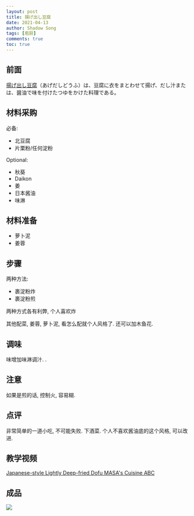 ```yaml
---
layout: post
title: 揚げ出し豆腐
date: 2021-04-13
author: Shadow Song
tags: [庖厨]
comments: true
toc: true
---
```


## 前面

[揚げ出し豆腐](https://ja.wikipedia.org/wiki/%E6%8F%9A%E3%81%92%E5%87%BA%E3%81%97%E8%B1%86%E8%85%90)（あげだしどうふ）は、豆腐に衣をまとわせて揚げ、だし汁または、醤油で味を付けたつゆをかけた料理である。

## 材料采购

必备: 

- 北豆腐
- 片栗粉/任何淀粉

Optional: 

- 秋葵
- Daikon
- 姜
- 日本酱油
- 味淋

## 材料准备

- 萝卜泥
- 姜蓉

## 步骤

两种方法: 

- 裹淀粉炸
- 裹淀粉煎

两种方式各有利弊, 个人喜欢炸

其他配菜, 姜蓉, 萝卜泥, 看怎么配就个人风格了. 还可以加木鱼花. 

## 调味

味增加味淋调汁. .

## 注意

如果是煎的话, 控制火, 容易糊. 

## 点评

非常简单的一道小吃, 不可能失败. 下酒菜.  个人不喜欢酱油底的这个风格, 可以改进. 

## 教学视频

[Japanese-style Lightly Deep-fried Dofu MASA's Cuisine ABC](https://www.youtube.com/watch?v=hPurPKSjgtg&t=356s&ab_channel=MASA%E3%81%AE%E6%96%99%E7%90%86ABC)

## 成品

![](https://lh3.googleusercontent.com/pw/AP1GczPcEJpmLoh-SFWQ5PF-H_rfCzC0zFG_Y0JIJUpZYvk6a59VeYJFNN-qAkqsWNOMpOWoQ1yrHtSRQHWJwlT_s249LogRuR2hV231Io1yEGnSR5eGRxobQDlu1dTbR6om94GcXBhHNgDN_T9Q5Qb6sqmGgQ=w1651-h1238-s-no-gm?authuser=0)